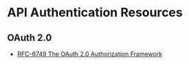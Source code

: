 
# API Authentication Resources


## OAuth 2.0 
- [RFC-6749 The OAuth 2.0 Authorization Framework](https://tools.ietf.org/html/rfc6749)


